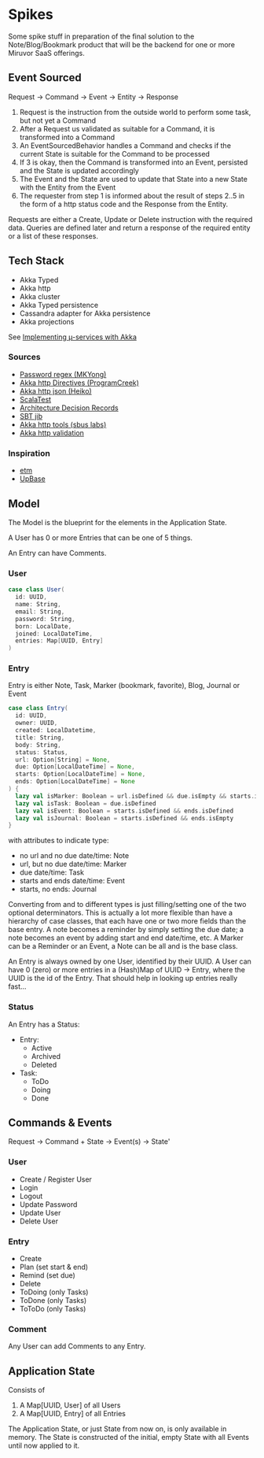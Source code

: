 # Spikes

Some spike stuff in preparation of the final solution to the Note/Blog/Bookmark product that will be the backend for 
one or more Miruvor SaaS offerings.

## Event Sourced

Request -> Command -> Event -> Entity -> Response

1. Request is the instruction from the outside world to perform some task, but not yet a Command
2. After a Request us validated as suitable for a Command, it is transformed into a Command
3. An EventSourcedBehavior handles a Command and checks if the current State is suitable for the Command to be processed
4. If 3 is okay, then the Command is transformed into an Event, persisted and the State is updated accordingly
5. The Event and the State are used to update that State into a new State with the Entity from the Event
6. The requester from step 1 is informed about the result of steps 2..5 in the form of a http status code and the Response from the Entity.

Requests are either a Create, Update or Delete instruction with the required data.
Queries are defined later and return a response of the required entity or a list of these responses.

## Tech Stack

* Akka Typed
* Akka http
* Akka cluster
* Akka Typed persistence
* Cassandra adapter for Akka persistence
* Akka projections

See [Implementing µ-services with Akka](https://developer.lightbend.com/docs/akka-guide/microservices-tutorial/index.html)

### Sources

* [Password regex (MKYong)](https://mkyong.com/regular-expressions/how-to-validate-password-with-regular-expression/)
* [Akka http Directives (ProgramCreek)](https://www.programcreek.com/scala/akka.http.scaladsl.server.Directive)
* [Akka http json (Heiko)](https://github.com/hseeberger/akka-http-json)
* [ScalaTest](https://www.scalatest.org/user_guide/selecting_a_style)
* [Architecture Decision Records](https://adr.github.io/madr/) 
* [SBT jib](https://github.com/schmitch/sbt-jib)
* [Akka http tools (sbus labs)](https://github.com/sbuslab/akka-http-tools)
* [Akka http validation](https://github.com/Fruzenshtein/akka-http-validation)

### Inspiration

* [etm](https://dagraham.github.io/etm-dgraham/)
* [UpBase](https://upbase.io/)

## Model

The Model is the blueprint for the elements in the Application State.

A User has 0 or more Entries that can be one of 5 things.

An Entry can have Comments.

### User

```scala User class
case class User(
  id: UUID,
  name: String,
  email: String,
  password: String,
  born: LocalDate,
  joined: LocalDateTime,
  entries: Map[UUID, Entry]
)
```

### Entry 

Entry is either Note, Task, Marker (bookmark, favorite), Blog, Journal or Event

```scala Entry class
case class Entry(
  id: UUID,
  owner: UUID,
  created: LocalDatetime,
  title: String,
  body: String,
  status: Status,
  url: Option[String] = None,
  due: Option[LocalDateTime] = None,
  starts: Option[LocalDateTime] = None,
  ends: Option[LocalDateTime] = None
) {
  lazy val isMarker: Boolean = url.isDefined && due.isEmpty && starts.isEmpty && ends.isEmpty
  lazy val isTask: Boolean = due.isDefined
  lazy val isEvent: Boolean = starts.isDefined && ends.isDefined
  lazy val isJournal: Boolean = starts.isDefined && ends.isEmpty
}
```

with attributes to indicate type: 

* no url and no due date/time: Note
* url, but no due date/time: Marker
* due date/time: Task
* starts and ends date/time: Event
* starts, no ends: Journal

Converting from and to different types is just filling/setting one of the two optional determinators. This is actually a lot more
flexible than have a hierarchy of case classes, that each have one or two more fields than the base entry. A note becomes a reminder 
by simply setting the due date; a note becomes an event by adding start and end date/time, etc.
A Marker can be a Reminder or an Event, a Note can be all and is the base class.

An Entry is always owned by one User, identified by their UUID. 
A User can have 0 (zero) or more entries in a (Hash)Map of UUID -> Entry, 
where the UUID is the id of the Entry. That should help in looking up entries really fast...


### Status

An Entry has a Status:

* Entry:
  * Active
  * Archived
  * Deleted
* Task:
  * ToDo
  * Doing
  * Done

## Commands & Events

Request -> Command + State -> Event(s) -> State'

### User

* Create / Register User
* Login
* Logout
* Update Password
* Update User
* Delete User

### Entry

* Create
* Plan (set start & end)
* Remind (set due)
* Delete
* ToDoing (only Tasks)
* ToDone (only Tasks)
* ToToDo (only Tasks)

### Comment

Any User can add Comments to any Entry.

## Application State

Consists of
1. A Map[UUID, User] of all Users
2. A Map[UUID, Entry] of all Entries

The Application State, or just State from now on, is only available in memory.
The State is constructed of the initial, empty State with all Events until now applied to it.
